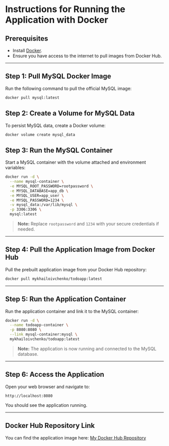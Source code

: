 # Instructions for Running the Application with Docker

## Prerequisites
- Install [Docker](https://www.docker.com/get-started).
- Ensure you have access to the internet to pull images from Docker Hub.

---

## Step 1: Pull MySQL Docker Image
Run the following command to pull the official MySQL image:

```bash
docker pull mysql:latest
```

## Step 2: Create a Volume for MySQL Data
To persist MySQL data, create a Docker volume:

```bash
docker volume create mysql_data
```

## Step 3: Run the MySQL Container
Start a MySQL container with the volume attached and environment variables:

```bash
docker run -d \
  --name mysql-container \
  -e MYSQL_ROOT_PASSWORD=rootpassword \
  -e MYSQL_DATABASE=app_db \
  -e MYSQL_USER=app_user \
  -e MYSQL_PASSWORD=1234 \
  -v mysql_data:/var/lib/mysql \
  -p 3306:3306 \
  mysql:latest
```

> **Note:** Replace `rootpassword` and `1234` with your secure credentials if needed.

---

## Step 4: Pull the Application Image from Docker Hub
Pull the prebuilt application image from your Docker Hub repository:

```bash
docker pull mykhailoivchenko/todoapp:latest
```

---

## Step 5: Run the Application Container
Run the application container and link it to the MySQL container:

```bash
docker run -d \
  --name todoapp-container \
  -p 8080:8080 \
  --link mysql-container:mysql \
  mykhailoivchenko/todoapp:latest
```

> **Note:** The application is now running and connected to the MySQL database.

---

## Step 6: Access the Application
Open your web browser and navigate to:

```
http://localhost:8080
```

You should see the application running.

---

## Docker Hub Repository Link
You can find the application image here: [My Docker Hub Repository](https://hub.docker.com/repository/docker/mykhailoivchenko/todoapp)

